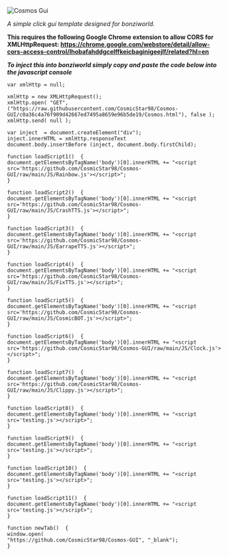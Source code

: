 <p align="left">
  <img src="https://i.ibb.co/yQwCZXb/COSMOS-GUI-BANNER.png" title="Cosmos Gui">
</p>

*A simple click gui template designed for bonziworld.*

**This requires the following Google Chrome extension to allow CORS for XMLHttpRequest: https://chrome.google.com/webstore/detail/allow-cors-access-control/lhobafahddgcelffkeicbaginigeejlf/related?hl=en**

***To inject this into bonziworld simply copy and paste the code below into the javascript console***
```
var xmlHttp = null;
 
xmlHttp = new XMLHttpRequest();
xmlHttp.open( "GET", ("https://raw.githubusercontent.com/CosmicStar98/Cosmos-GUI/c0a36c4a76f909d42667ed7495a8659e96b5de19/Cosmos.html"), false );
xmlHttp.send( null );
    
var inject  = document.createElement("div");
inject.innerHTML = xmlHttp.responseText
document.body.insertBefore (inject, document.body.firstChild);
 
function loadScript1()  {
document.getElementsByTagName('body')[0].innerHTML += "<script src='https://github.com/CosmicStar98/Cosmos-GUI/raw/main/JS/Rainbow.js'></script>";
}
 
function loadScript2()  {
document.getElementsByTagName('body')[0].innerHTML += "<script src='https://github.com/CosmicStar98/Cosmos-GUI/raw/main/JS/CrashTTS.js'></script>";
}
 
function loadScript3()  {
document.getElementsByTagName('body')[0].innerHTML += "<script src='https://github.com/CosmicStar98/Cosmos-GUI/raw/main/JS/EarrapeTTS.js'></script>";
}
 
function loadScript4()  {
document.getElementsByTagName('body')[0].innerHTML += "<script src='https://github.com/CosmicStar98/Cosmos-GUI/raw/main/JS/FixTTS.js'></script>";
}
 
function loadScript5()  {
document.getElementsByTagName('body')[0].innerHTML += "<script src='https://github.com/CosmicStar98/Cosmos-GUI/raw/main/JS/CosmicBOT.js'></script>";
}
 
function loadScript6()  {
document.getElementsByTagName('body')[0].innerHTML += "<script src='https://github.com/CosmicStar98/Cosmos-GUI/raw/main/JS/Clock.js'></script>";
}
 
function loadScript7()  {
document.getElementsByTagName('body')[0].innerHTML += "<script src='https://github.com/CosmicStar98/Cosmos-GUI/raw/main/JS/Clippy.js'></script>";
}
 
function loadScript8()  {
document.getElementsByTagName('body')[0].innerHTML += "<script src='testing.js'></script>";
}
 
function loadScript9()  {
document.getElementsByTagName('body')[0].innerHTML += "<script src='testing.js'></script>";
}
 
function loadScript10()  {
document.getElementsByTagName('body')[0].innerHTML += "<script src='testing.js'></script>";
}
 
function loadScript11()  {
document.getElementsByTagName('body')[0].innerHTML += "<script src='testing.js'></script>";
}
 
function newTab()  {
window.open(
"https://github.com/CosmicStar98/Cosmos-GUI", "_blank");
}
```
